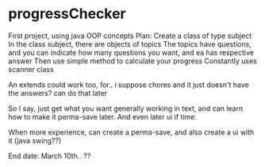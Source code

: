 # progressChecker
First project, using java OOP concepts 
Plan: 
Create a class of type subject
In the class subject, there are objects of topics 
The topics have questions, and you can indicate how many questions you want, and ea has respective answer 
Then use simple method to calculate your progress 
Constantly uses scanner class 

An extends could work too, for.. i suppose chores and it just doesn't have the answers? can do that later 

So I say, just get what you want generally working in text, and can learn how to make it perma-save later. And even later ui if time. 


When more experience, can create a perma-save, and also create a ui with it (java swing??)

End date: March 10th.. ?? 